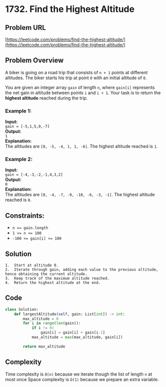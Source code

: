 # 1732. Find the Highest Altitude

## Problem URL

[https://leetcode.com/problems/find-the-highest-altitude/](https://leetcode.com/problems/find-the-highest-altitude/)

## Problem Overview

A biker is going on a road trip that consists of `n + 1` points at different altitudes. The biker starts his trip at point `0` with an initial altitude of `0`.

You are given an integer array `gain` of length `n`, where `gain[i]` represents the net gain in altitude between points `i` and `i + 1`. Your task is to return the **highest altitude** reached during the trip.

### Example 1:
**Input:**  
`gain = [-5,1,5,0,-7]`  
**Output:**  
`1`  
**Explanation:**  
The altitudes are `[0, -5, -4, 1, 1, -6]`. The highest altitude reached is `1`.

### Example 2:
**Input:**  
`gain = [-4,-3,-2,-1,4,3,2]`  
**Output:**  
`0`  
**Explanation:**  
The altitudes are `[0, -4, -7, -9, -10, -6, -3, -1]`. The highest altitude reached is `0`.

## Constraints:
- `n == gain.length`
- `1 <= n <= 100`
- `-100 <= gain[i] <= 100`


## Solution 

	1.	Start at altitude 0.
	2.	Iterate through gain, adding each value to the previous altitude, hence obtaining the current altitude. 
	3.	Keep track of the maximum altitude reached.
	4.	Return the highest altitude at the end.

## Code 

```python 
class Solution:
    def largestAltitude(self, gain: List[int]) -> int:
        max_altitude = 0
        for i in range(len(gain)):
            if i != 0:
                gain[i] = gain[i] + gain[i-1]
            max_altitude = max(max_altitude, gain[i])
        
        return max_altitude
```


## Complexity 

Time complexity is `O(n)` because we iterate though the list of length `n` at most once 
Space complexity is `O(1)` because we prepare an extra variable. 